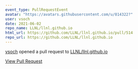 ```yaml
---
event_type: PullRequestEvent
avatar: "https://avatars.githubusercontent.com/u/814322?"
user: vsoch
date: 2021-06-02
repo_name: LLNL/llnl.github.io
html_url: https://github.com/LLNL/llnl.github.io/pull/514
repo_url: https://github.com/LLNL/llnl.github.io
---
```


<a href='https://github.com/vsoch' target='_blank'>vsoch</a> opened a pull request to <a href='https://github.com/LLNL/llnl.github.io' target='_blank'>LLNL/llnl.github.io</a>

<a href='https://github.com/LLNL/llnl.github.io/pull/514' target='_blank'>View Pull Request</a>